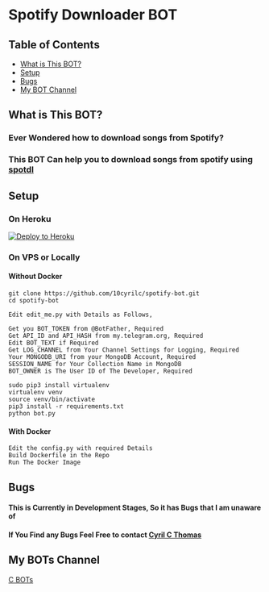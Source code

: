 # Spotify Downloader BOT

## Table of Contents
* [What is This BOT?](#What-is-This-BOT?)
* [Setup](#setup)
* [Bugs](#Bugs)
* [My BOT Channel](#My-BOTs-Channel)


## What is This BOT?

### Ever Wondered how to download songs from Spotify?
### This BOT Can help you to download songs from spotify using <a href = "https://github.com/spotDL/spotify-downloader">spotdl</a>

## Setup

### On Heroku

[![Deploy to Heroku](https://www.herokucdn.com/deploy/button.png)](https://heroku.com/deploy?template=https://github.com/10cyrilc/spotify-bot)

### On VPS or Locally

#### Without Docker
```
git clone https://github.com/10cyrilc/spotify-bot.git
cd spotify-bot

Edit edit_me.py with Details as Follows,

Get you BOT_TOKEN from @BotFather, Required
Get API_ID and API_HASH from my.telegram.org, Required
Edit BOT_TEXT if Required
Get LOG_CHANNEL from Your Channel Settings for Logging, Required
Your MONGODB_URI from your MongoDB Account, Required
SESSION_NAME for Your Collection Name in MongoDB
BOT_OWNER is The User ID of The Developer, Required

sudo pip3 install virtualenv 
virtualenv venv 
source venv/bin/activate
pip3 install -r requirements.txt
python bot.py
```

#### With Docker
```
Edit the config.py with required Details
Build Dockerfile in the Repo
Run The Docker Image
````

## Bugs

#### This is Currently in Development Stages, So it has Bugs that I am unaware of 
#### If You Find any Bugs Feel Free to contact <a href="https://t.me/c_text_bot">Cyril C Thomas</a>

## My BOTs Channel
<a href="https://t.me/c_bots_support">C BOTs</a>